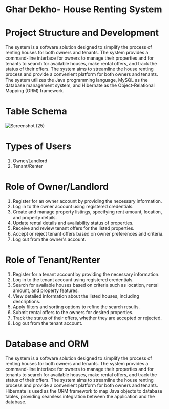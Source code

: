 # Ghar Dekho- House Renting System

Project Structure and Development
==================================
The system is a software solution designed to simplify the process of renting houses for both owners and tenants. The system provides a command-line interface for owners to manage their properties and for tenants to search for available houses, make rental offers, and track the status of their offers. The system aims to streamline the house renting process and provide a convenient platform for both owners and tenants. The system utilizes the Java programming language, MySQL as the database management system, and Hibernate as the Object-Relational Mapping (ORM) framework.

# Table Schema


![Screenshot (25)](https://github.com/pranaytandel09/dusty-record-6347/assets/123955139/42d18d43-4da5-40b6-9b11-8617965d4a00)

Types of Users
=================
1. Owner/Landlord
2. Tenant/Renter

Role of Owner/Landlord
==========================
1. Register for an owner account by providing the necessary information.
2. Log in to the owner account using registered credentials.
3. Create and manage property listings, specifying rent amount, location, and property details.
4. Update rental details and availability status of properties.
5. Receive and review tenant offers for the listed properties.
6. Accept or reject tenant offers based on owner preferences and criteria.
7. Log out from the owner's account.

Role of Tenant/Renter
========================
1. Register for a tenant account by providing the necessary information.
2. Log in to the tenant account using registered credentials.
3. Search for available houses based on criteria such as location, rental amount, and property features.
4. View detailed information about the listed houses, including descriptions.
6. Apply filters and sorting options to refine the search results.
7. Submit rental offers to the owners for desired properties.
8. Track the status of their offers, whether they are accepted or rejected.
9. Log out from the tenant account.

 Database and ORM
 ======================
The system is a software solution designed to simplify the process of renting houses for both owners and tenants. The system provides a command-line interface for owners to manage their properties and for tenants to search for available houses, make rental offers, and track the status of their offers. The system aims to streamline the house renting process and provide a convenient platform for both owners and tenants. Hibernate is used as the ORM framework to map Java objects to database tables, providing seamless integration between the application and the database.

